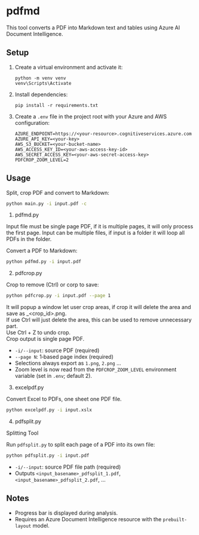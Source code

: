 pdfmd
=====

This tool converts a PDF into Markdown text and tables using Azure AI Document Intelligence.


Setup
-----

1. Create a virtual environment and activate it:

   ```
   python -m venv venv
   venv\Scripts\Activate
   ```

2. Install dependencies:

   ```
   pip install -r requirements.txt
   ```

3. Create a `.env` file in the project root with your Azure and AWS configuration:

   ```dotenv
   AZURE_ENDPOINT=https://<your-resource>.cognitiveservices.azure.com
   AZURE_API_KEY=<your-key>
   AWS_S3_BUCKET=<your-bucket-name>
   AWS_ACCESS_KEY_ID=<your-aws-access-key-id>
   AWS_SECRET_ACCESS_KEY=<your-aws-secret-access-key>
   PDFCROP_ZOOM_LEVEL=2
   ```


Usage
-----

Split, crop PDF and convert to Markdown:  

```bash
python main.py -i input.pdf -c
```

1. pdfmd.py  

Input file must be single page PDF, if it is multiple pages, it will only process the first page.
Input can be multiple files, if input is a folder it will loop all PDFs in the folder.  

Convert a PDF to Markdown:

```bash
python pdfmd.py -i input.pdf
```

2. pdfcrop.py  

Crop to remove (Ctrl) or corp to save:  

```bash
python pdfcrop.py -i input.pdf --page 1
```

It will popup a window let user crop areas, if crop it will delete the area and save as <page>_<crop_id>.png.  
If use Ctrl will just delete the area, this can be used to remove unnecessary part.  
Use Ctrl + Z to undo crop.  
Crop output is single page PDF.  

- `-i/--input`: source PDF (required)  
- `--page N`: 1‑based page index (required)  
- Selections always export as `1.png`, `2.png` ...  
- Zoom level is now read from the `PDFCROP_ZOOM_LEVEL` environment variable (set in `.env`; default 2).  

3. excelpdf.py  

Convert Excel to PDFs, one sheet one PDF file.  

```bash
python excelpdf.py -i input.xslx
```

4. pdfsplit.py

Splitting Tool

Run `pdfsplit.py` to split each page of a PDF into its own file:
```bash
python pdfsplit.py -i input.pdf
```

- `-i/--input`: source PDF file path (required)
- Outputs `<input_basename>_pdfsplit_1.pdf`, `<input_basename>_pdfsplit_2.pdf`, …



Notes
-----

- Progress bar is displayed during analysis.
- Requires an Azure Document Intelligence resource with the `prebuilt-layout` model.
